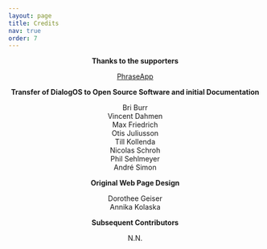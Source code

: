 ```yaml
---
layout: page
title: Credits
nav: true
order: 7
---
```


**<center>Thanks to the supporters</center>**
<center><a href="https://phraseapp.com">PhraseApp</a></center>

**<center>Transfer of DialogOS to Open Source Software and initial Documentation</center>**
<center>
Bri Burr <br>
Vincent Dahmen <br>
Max Friedrich <br>
Otis Juliusson <br>
Till Kollenda <br>
Nicolas Schroh <br>
Phil Sehlmeyer <br>
André Simon
</center>

**<center>Original Web Page Design</center>**
<center>
Dorothee Geiser <br>
Annika Kolaska
</center>

**<center>Subsequent Contributors</center>**
<center>
N.N.
</center>
